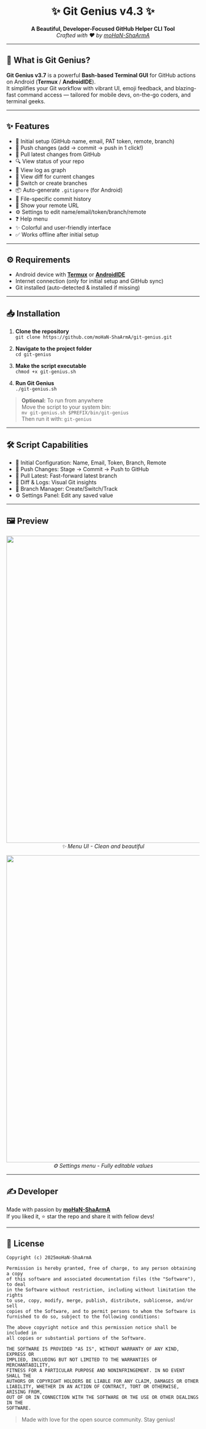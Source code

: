<h1 align="center">✨ Git Genius v4.3 ✨</h1>

<p align="center">
  <b>A Beautiful, Developer-Focused GitHub Helper CLI Tool</b><br>
  <i>Crafted with ❤️ by <a href="https://github.com/moHaN-ShaArmA">moHaN-ShaArmA</a></i>
</p>

---

## 🚀 What is Git Genius?

**Git Genius v3.7** is a powerful **Bash-based Terminal GUI** for GitHub actions on Android (**Termux** / **AndroidIDE**).  
It simplifies your Git workflow with vibrant UI, emoji feedback, and blazing-fast command access — tailored for mobile devs, on-the-go coders, and terminal geeks.

---

## ✨ Features

- 🔧 Initial setup (GitHub name, email, PAT token, remote, branch)  
- 🔼 Push changes (add → commit → push in 1 click!)  
- 🔽 Pull latest changes from GitHub  
- 🔍 View status of your repo  
- 📝 View log as graph  
- 🧾 View diff for current changes  
- 🌿 Switch or create branches  
- 📦 Auto-generate `.gitignore` (for Android)  
- 👀 File-specific commit history  
- 🔗 Show your remote URL  
- ⚙️ Settings to edit name/email/token/branch/remote  
- ❓ Help menu  
- ✨ Colorful and user-friendly interface  
- ✅ Works offline after initial setup  

---

## ⚙️ Requirements

- Android device with [**Termux**](https://f-droid.org/packages/com.termux/) or [**AndroidIDE**](https://github.com/itsaky/androidide)  
- Internet connection (only for initial setup and GitHub sync)  
- Git installed (auto-detected & installed if missing)  

---

## 📥 Installation

1. **Clone the repository**  
   `git clone https://github.com/moHaN-ShaArmA/git-genius.git`

2. **Navigate to the project folder**  
   `cd git-genius`

3. **Make the script executable**  
   `chmod +x git-genius.sh`

4. **Run Git Genius**  
   `./git-genius.sh`

> **Optional:** To run from anywhere  
> Move the script to your system bin:  
> `mv git-genius.sh $PREFIX/bin/git-genius`  
> Then run it with: `git-genius`  

---

## 🛠️ Script Capabilities

- 🔧 Initial Configuration: Name, Email, Token, Branch, Remote  
- 🔼 Push Changes: Stage → Commit → Push to GitHub  
- 🔽 Pull Latest: Fast-forward latest branch  
- 🧾 Diff & Logs: Visual Git insights  
- 🌿 Branch Manager: Create/Switch/Track  
- ⚙ Settings Panel: Edit any saved value  

---

## 🖼️ Preview

<p align="center">
  <img src="screenshots/1.png" width="800">
  <br><i>✨ Menu UI - Clean and beautiful</i>
</p>

<p align="center">
  <img src="screenshots/2.png" width="800">
  <br><i>⚙ Settings menu - Fully editable values</i>
</p>

---

## ✍️ Developer

Made with passion by [**moHaN-ShaArmA**](https://github.com/moHaN-ShaArmA)  
If you liked it, ⭐ star the repo and share it with fellow devs!

---

## 📄 License

```
Copyright (c) 2025moHaN-ShaArmA

Permission is hereby granted, free of charge, to any person obtaining a copy  
of this software and associated documentation files (the "Software"), to deal  
in the Software without restriction, including without limitation the rights  
to use, copy, modify, merge, publish, distribute, sublicense, and/or sell  
copies of the Software, and to permit persons to whom the Software is  
furnished to do so, subject to the following conditions:

The above copyright notice and this permission notice shall be included in  
all copies or substantial portions of the Software.

THE SOFTWARE IS PROVIDED "AS IS", WITHOUT WARRANTY OF ANY KIND, EXPRESS OR  
IMPLIED, INCLUDING BUT NOT LIMITED TO THE WARRANTIES OF MERCHANTABILITY,  
FITNESS FOR A PARTICULAR PURPOSE AND NONINFRINGEMENT. IN NO EVENT SHALL THE  
AUTHORS OR COPYRIGHT HOLDERS BE LIABLE FOR ANY CLAIM, DAMAGES OR OTHER  
LIABILITY, WHETHER IN AN ACTION OF CONTRACT, TORT OR OTHERWISE, ARISING FROM,  
OUT OF OR IN CONNECTION WITH THE SOFTWARE OR THE USE OR OTHER DEALINGS IN THE  
SOFTWARE.
```


> Made with love for the open source community. Stay genius!
